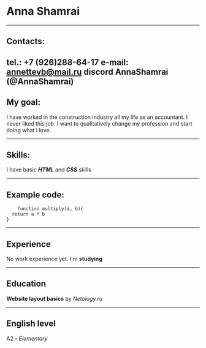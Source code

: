 # Anna Shamrai
---
## Contacts:
**tel.:** +7 (926)288-64-17
**e-mail:** annettevb@mail.ru
**discord** AnnaShamrai (@AnnaShamrai)
---
## My goal:

I have worked in the construction industry all my life as an accountant. I never liked this job. I want to qualitatively change my profession and start doing what I love.

---
## Skills:
I have basic _**HTML**_ and _**CSS**_ skills

---
## Example code:
```
	function multiply(a, b){
  return a * b
}
```
---
## Experience
No work experience yet. I'm **studying**

---
## Education
**Website layout basics** by _Netology.ru_

---
## English level
A2 - _Elementary_
